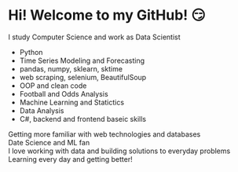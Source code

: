 # Hi! Welcome to my GitHub! :smirk:

I study Computer Science and work as Data Scientist

* Python
* Time Series Modeling and Forecasting
* pandas, numpy, sklearn, sktime
* web scraping, selenium, BeautifulSoup
* OOP and clean code
* Football and Odds Analysis
* Machine Learning and Statictics
* Data Analysis
* C#, backend and frontend baseic skills

Getting more familiar with web technologies and databases <br>
Date Science and ML fan <br>
I love working with data and building solutions to everyday problems <br>
Learning every day and getting better!


